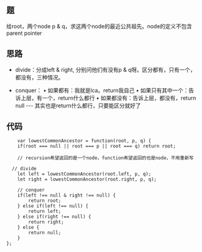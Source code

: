## 题
给root，两个node p & q，求这两个node的最近公共祖先。node的定义不包含parent pointer
## 思路

- divide：分成left & right, 分别问他们有没有p & q呀。区分都有，只有一个，都没有，三种情况。

- conquer：
    • 如果都有：我就是lca。return我自己
    • 如果只有其中一个：告诉上层，有一个，return什么都行
    • 如果都没有：告诉上层，都没有，return null --- 其实也是return什么都行，只要能区分就好了
    
## 代码
```
    var lowestCommonAncestor = function(root, p, q) {
	if(root === null || root === p || root === q) return root;
  
	// recursion希望返回的是一个node，function希望返回的也是node，不用重新写
	
  // divide 
	let left = lowestCommonAncestor(root.left, p, q);
	let right = lowestCommonAncestor(root.right, p, q);
  
	// conquer
	if(left !== null & right !== null) {
		return root;
	} else if(left !== null) {
		return left;
	} else if(right !== null) {
		return right;
	} else {
		return null;
	}
};

```
